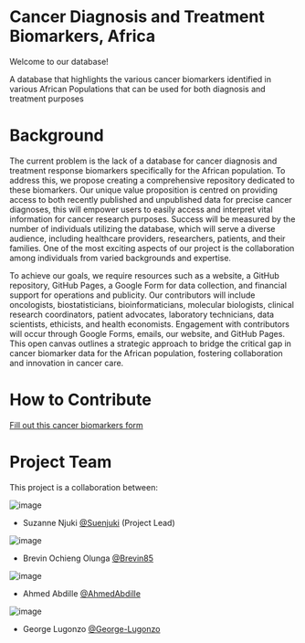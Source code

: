 # Cancer Diagnosis and Treatment Biomarkers, Africa

Welcome to our database!

A database that highlights the various cancer biomarkers identified in various African Populations that can be used for both diagnosis and treatment purposes

# Background
The current problem is the lack of a database for cancer diagnosis and treatment response biomarkers specifically for the African population. To address this, we propose creating a comprehensive repository dedicated to these biomarkers. Our unique value proposition is centred on providing access to both recently published and unpublished data for precise cancer diagnoses, this will empower users to easily access and interpret vital information for cancer research purposes. Success will be measured by the number of individuals utilizing the database, which will serve a diverse audience, including healthcare providers, researchers, patients, and their families. One of the most exciting aspects of our project is the collaboration among individuals from varied backgrounds and expertise. 

To achieve our goals, we require resources such as a website, a GitHub repository, GitHub Pages, a Google Form for data collection, and financial support for operations and publicity. Our contributors will include oncologists, biostatisticians, bioinformaticians, molecular biologists, clinical research coordinators, patient advocates, laboratory technicians, data scientists, ethicists, and health economists. Engagement with contributors will occur through Google Forms, emails, our website, and GitHub Pages. This open canvas outlines a strategic approach to bridge the critical gap in cancer biomarker data for the African population, fostering collaboration and innovation in cancer care.

# How to Contribute
[Fill out this cancer biomarkers form](https://forms.gle/9XDx8Fc718Gi3xPh9)

# Project Team
This project is a collaboration between:

![image](https://github.com/user-attachments/assets/fe6b57c8-5d84-48bf-8bb3-41f1f825261e) 
 * Suzanne Njuki [@Suenjuki]()   (Project Lead)
 
![image](https://github.com/user-attachments/assets/fe6b57c8-5d84-48bf-8bb3-41f1f825261e)
 * Brevin Ochieng Olunga [@Brevin85]()

![image](https://github.com/user-attachments/assets/fe6b57c8-5d84-48bf-8bb3-41f1f825261e)   
* Ahmed Abdille [@AhmedAbdille]()
  
![image](https://github.com/user-attachments/assets/974b87eb-79be-4ed4-b658-59d2e3eb9c6e)
* George Lugonzo [@George-Lugonzo]()
                                                                
